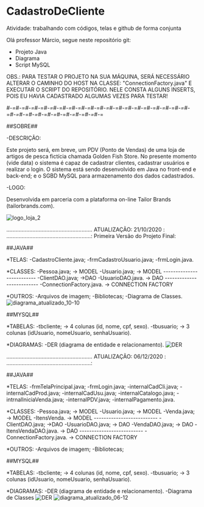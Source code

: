 # CadastroDeCliente
Atividade: trabalhando com códigos, telas e github de forma conjunta

Olá professor Márcio, segue neste repositório git:

- Projeto Java
- Diagrama
- Script MySQL

OBS.: PARA TESTAR O PROJETO NA SUA MÁQUINA, SERÁ NECESSÁRIO ALTERAR 
O CAMINHO DO HOST NA CLASSE: "ConnectionFactory.java" E EXECUTAR O SCRIPT 
DO REPOSITÓRIO. NELE CONSTA ALGUNS INSERTS, POIS EU HAVIA CADASTRADO 
ALGUMAS VEZES PARA TESTAR!

*#-=*#-=*#-=*#-=*#-=*#-=*#-=*#-=*#-=*#-=*#-=*#-=*#-=*#-=*#-=*#-=*#-=*#-=*#-=*#-=*#-=*#-=*#-=*#-=*#-=*#-=*#-=*#-=*#-=*#-=

##SOBRE##	

-DESCRIÇÃO:

Este projeto será, em breve, um PDV (Ponto de Vendas) de uma loja de artigos
de pesca fictícia chamada Golden Fish Store. No presente momento (vide data) o
sistema é capaz de cadastrar clientes, cadastrar usuários e realizar o login. O sistema
está sendo desenvolvido em Java no front-end e back-end; e o SGBD MySQL para 
armazenamento dos dados cadastrados.

-LOGO:

 Desenvolvida em parceria com a plataforma on-line Tailor Brands (tailorbrands.com).

![logo_loja_2](https://user-images.githubusercontent.com/64413261/98609816-f68c6180-22cc-11eb-9bd4-48bee6e96f7f.PNG)

........................................................
ATUALIZAÇÃO: 21/10/2020  :
.......................................................:
Primeira Versão do Projeto Final:

##JAVA##

*TELAS: 
				-CadastroCliente.java; 
				-frmCadastroUsuario.java; 
				-frmLogin.java.

*CLASSES:
				-Pessoa.java;           -> MODEL
				-Usuario.java;         -> MODEL
				--------------------------
				-ClientDAO.java;     ->DAO
				-UsuarioDAO.java.  -> DAO
				--------------------------
				-ConnectionFactory.java. -> CONNECTION FACTORY

*OUTROS:
				-Arquivos de imagem;
				-Bibliotecas;
				-Diagrama de Classes.				
				![diagrama_atualizado_10-10](https://user-images.githubusercontent.com/64413261/98609590-58989700-22cc-11eb-95b9-1d753814853f.PNG)

##MYSQL##

*TABELAS:
				-tbcliente;  -> 4 colunas (id, nome, cpf, sexo).
				-tbusuario; -> 3 colunas (idUsuario, nomeUsuario, senhaUsuario).

*DIAGRAMAS:
				-DER (diagrama de entidade e relacionamento).
				![DER](https://user-images.githubusercontent.com/64413261/98609522-30109d00-22cc-11eb-8b32-386791c1b30c.PNG)	
				
........................................................
ATUALIZAÇÃO: 06/12/2020  :
.......................................................:		

##JAVA##

*TELAS: 
				-frmTelaPrincipal.java; 
				-frmLogin.java;
				-internalCadCli.java;
				-internalCadProd.java;
				-internalCadUsu.java;
				-internalCatalogo.java;
				-intrnalIniciaVenda.java;
				-internalPDV.java;
				-internalPagamento.java.

*CLASSES:
				-Pessoa.java;           -> MODEL
				-Usuario.java;         -> MODEL
				-Venda.java;           -> MODEL
				-ItensVenda.           -> MODEL
				--------------------------
				-ClientDAO.java;     ->DAO
				-UsuarioDAO.java;    -> DAO
				-VendaDAO.java;      -> DAO
				-ItensVendaDAO.java. -> DAO
				--------------------------
				-ConnectionFactory.java. -> CONNECTION FACTORY

*OUTROS:
				-Arquivos de imagem;
				-Bibliotecas;

##MYSQL##

*TABELAS:
				-tbcliente;  -> 4 colunas (id, nome, cpf, sexo).
				-tbusuario; -> 3 colunas (idUsuario, nomeUsuario, senhaUsuario).

*DIAGRAMAS:
				-DER (diagrama de entidade e relacionamento).
				-Diagrama de Classes
				![DER](https://user-images.githubusercontent.com/64413261/98609522-30109d00-22cc-11eb-8b32-386791c1b30c.PNG)
				![diagrama_atualizado_06-12](https://user-images.githubusercontent.com/64413261/98609590-58989700-22cc-11eb-95b9-1d753814853f.PNG)
